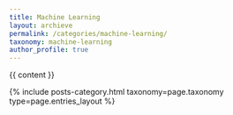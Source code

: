 ```yaml
---
title: Machine Learning
layout: archieve
permalink: /categories/machine-learning/
taxonomy: machine-learning
author_profile: true
---
```


{{ content }}

<div class="entries-{{ page.entries_layout | default: 'list' }}">
  {% include posts-category.html taxonomy=page.taxonomy type=page.entries_layout %}
</div>